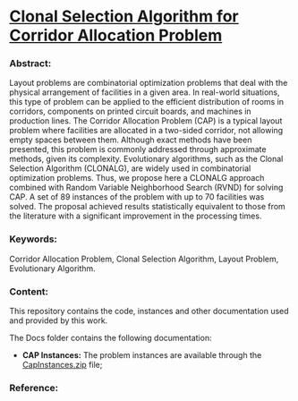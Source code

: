 # **[Clonal Selection Algorithm for Corridor Allocation Problem](#)**

### **Abstract:**
Layout problems are combinatorial optimization problems that deal with the physical arrangement of facilities in a given area. In real-world situations, this type of problem can be applied to the efficient distribution of rooms in corridors, components on printed circuit boards, and machines in production lines. The Corridor Allocation Problem (CAP) is a typical layout problem where facilities are allocated in a two-sided corridor, not allowing empty spaces between them. Although exact methods have been presented, this problem is commonly addressed through approximate methods, given its complexity. Evolutionary algorithms, such as the Clonal Selection Algorithm (CLONALG), are widely used in combinatorial optimization problems. Thus, we propose here a CLONALG approach combined with Random Variable Neighborhood Search (RVND) for solving CAP. A set of 89 instances of the problem with up to 70 facilities was solved. The proposal achieved results statistically equivalent to those from the literature with a significant improvement in the processing times.


### **Keywords:**
Corridor Allocation Problem, Clonal Selection Algorithm, Layout Problem, Evolutionary Algorithm.


### **Content:**
This repository contains the code, instances and other documentation used and provided by this work.

The Docs folder contains the following documentation:

<!-- TODO *   **Supplementary Material:** The Supplementary Material ([SupplementaryMaterial.pdf](https://github.com/rafaelfreesz/capPG/raw/master/Docs/SupplementaryMaterial.pdf)) containing the comparative results; -->
*   **CAP Instances:** The problem instances are available through the [CapInstances.zip](https://github.com/rafaelfreesz/capPG/raw/master/Docs/CapInstances.zip) file;
<!-- TODO *   **Definitive Results:** The agents obtained by the hyper-heuristic, as well as the results obtained by executing these agents, are available in the [DefinitiveResults.zip](https://github.com/rafaelfreesz/capPG/raw/master/Docs/DefinitiveResults.zip) file. -->





### **Reference:**



<!-- TODO *   Correa, R., Moreno, L., Bernardino, H., Soares, S.S.R.F., Gonçalves, L.B., de Freitas, J.: A grammar-based genetic programming hyper-heuristic for corridor allocation problem. In: BRACIS 2022 () (nov 2022). -->